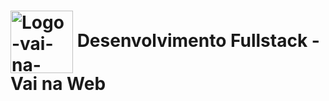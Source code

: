<h1> 
<img align="center" width="100px" src="https://github.com/user-attachments/assets/e0056d2f-4ae2-4f3d-904a-f94bbebb1dbe" alt="Logo-vai-na-web" /> 
<span align="center"> Desenvolvimento Fullstack - Vai na Web </span>
</h1>
